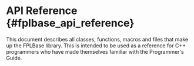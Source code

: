 API Reference    {#fplbase_api_reference}
=============
This document describes all classes, functions, macros and files that make up
the FPLBase library. This is intended to be used as a reference for C++
programmers who have made themselves familiar with the Programmer's Guide.
